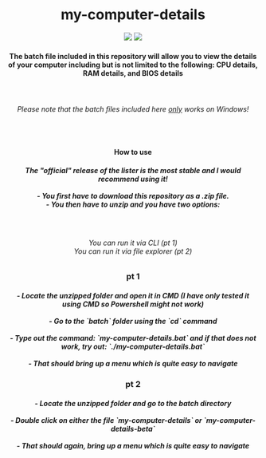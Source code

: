 <h1 align="center">my-computer-details</h1>
<center>
<img src="https://img.shields.io/badge/beta testnet-v0.0.5-orange">
<img src="https://img.shields.io/badge/official release-v0.0.3-brightgreen">
</center>
<h4 align="center">The batch file included in this repository will allow you to view the details of your computer including but is not limited to the following: CPU details, RAM details, and BIOS details</h4>
<br>
<h6 align="center">Please note that the batch files included here <u>only</u> works on Windows!</h6>
<br>
<h4 align="center">How to use</h4>
<h5 align="center">The "official" release of the lister is the most stable and I would recommend using it!<br><br>
 - You first have to download this repository as a .zip file.<br>
 - You then have to unzip and you have two options:</h5><br>

<h6 align="center">You can run it via CLI (pt 1)<br>
You can run it via file explorer (pt 2)</h6>

<h3 align="center">pt 1</h3>
<h5 align="center">- Locate the unzipped folder and open it in CMD (I have only tested it using CMD so Powershell might not work)
<br><br>
- Go to the `batch` folder using the `cd` command
<br><br>
- Type out the command: `my-computer-details.bat` and if that does not work, try out: `./my-computer-details.bat`
<br><br>
- That should bring up a menu which is quite easy to navigate
</h5>

<h3 align="center">pt 2</h3>
<h5 align="center">- Locate the unzipped folder and go to the batch directory
<br><br>
- Double click on either the file `my-computer-details` or `my-computer-details-beta`
<br><br>
- That should again, bring up a menu which is quite easy to navigate
</h5>